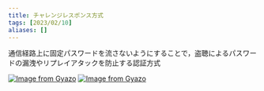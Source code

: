 ```yaml
---
title: チャレンジレスポンス方式
tags: [2023/02/10]
aliases: []
---
```


通信経路上に固定パスワードを流さないようにすることで，盗聴によるパスワードの漏洩やリプレイアタックを防止する認証方式

[![Image from Gyazo](https://i.gyazo.com/9ff9bb1009e28fc003825e811475ca5c.png)](https://gyazo.com/9ff9bb1009e28fc003825e811475ca5c)
[![Image from Gyazo](https://i.gyazo.com/c527f36b69e9ff214fa1c057e405c9fe.png)](https://gyazo.com/c527f36b69e9ff214fa1c057e405c9fe)